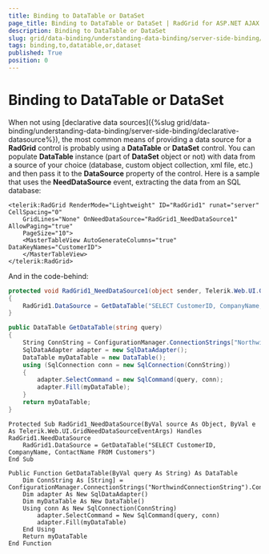 ```yaml
---
title: Binding to DataTable or DataSet
page_title: Binding to DataTable or DataSet | RadGrid for ASP.NET AJAX Documentation
description: Binding to DataTable or DataSet
slug: grid/data-binding/understanding-data-binding/server-side-binding/various-data-sources/binding-to-datatable-or-dataset
tags: binding,to,datatable,or,dataset
published: True
position: 0
---
```


# Binding to DataTable or DataSet


When not using [declarative data sources]({%slug grid/data-binding/understanding-data-binding/server-side-binding/declarative-datasource%}), the most common means of providing a data source for a **RadGrid** control is probably using a **DataTable** or **DataSet** control. You can populate **DataTable** instance (part of **DataSet** object or not) with data from a source of your choice (database, custom object collection, xml file, etc.) and then pass it to the **DataSource** property of the control. Here is a sample that uses the **NeedDataSource** event, extracting the data from an SQL database:



````ASPX
<telerik:RadGrid RenderMode="Lightweight" ID="RadGrid1" runat="server" CellSpacing="0"
    GridLines="None" OnNeedDataSource="RadGrid1_NeedDataSource1" AllowPaging="true"
    PageSize="10">
    <MasterTableView AutoGenerateColumns="true" DataKeyNames="CustomerID">
    </MasterTableView>
</telerik:RadGrid>
````


And in the code-behind:



````C#	
protected void RadGrid1_NeedDataSource1(object sender, Telerik.Web.UI.GridNeedDataSourceEventArgs e)
{
    RadGrid1.DataSource = GetDataTable("SELECT CustomerID, CompanyName, ContactName FROM Customers");
}

public DataTable GetDataTable(string query)
{
    String ConnString = ConfigurationManager.ConnectionStrings["NorthwindConnectionString"].ConnectionString;
    SqlDataAdapter adapter = new SqlDataAdapter();
    DataTable myDataTable = new DataTable();
    using (SqlConnection conn = new SqlConnection(ConnString))
    {
        adapter.SelectCommand = new SqlCommand(query, conn);
        adapter.Fill(myDataTable);
    }
    return myDataTable;
}

````
````VB
Protected Sub RadGrid1_NeedDataSource(ByVal source As Object, ByVal e As Telerik.Web.UI.GridNeedDataSourceEventArgs) Handles RadGrid1.NeedDataSource
    RadGrid1.DataSource = GetDataTable("SELECT CustomerID, CompanyName, ContactName FROM Customers")
End Sub

Public Function GetDataTable(ByVal query As String) As DataTable
    Dim ConnString As [String] = ConfigurationManager.ConnectionStrings("NorthwindConnectionString").ConnectionString
    Dim adapter As New SqlDataAdapter()
    Dim myDataTable As New DataTable()
    Using conn As New SqlConnection(ConnString)
        adapter.SelectCommand = New SqlCommand(query, conn)
        adapter.Fill(myDataTable)
    End Using
    Return myDataTable
End Function
````

